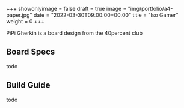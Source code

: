 +++
showonlyimage = false
draft = true
image = "img/portfolio/a4-paper.jpg"
date = "2022-03-30T09:00:00+00:00"
title = "Iso Gamer"
weight = 0
+++

PiPi Gherkin is a board design from the 40percent club
<!--more-->

## Board Specs

todo

## Build Guide

todo